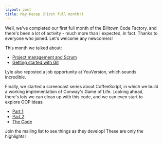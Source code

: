 ```yaml
---
layout: post
title: May Recap (First full month!)
---
```


Well, we've completed our first full month of the Billtown Code Factory, and
there's been a lot of activity - much more than I expected, in fact.  Thanks to
everyone who joined.  Let's welcome any newcomers!

This month we talked about:

 - [Project management and Scrum](https://groups.google.com/d/topic/billtowncodefactory/rgBIhWJZrkw/discussion)
 - [Getting started with Git](https://groups.google.com/d/topic/billtowncodefactory/Tm9BLAXPNp0/discussion)

Lyle also reposted a job opportunity at YouVersion, which sounds incredible.

Finally, we started a screencast series about CoffeeScript, in which we build
a working implementation of Conway's Game of Life. Looking ahead, there's lots
we can clean up with this code, and we can even start to explore OOP ideas.

 - [Part 1](https://vimeo.com/42579369)
 - [Part 2](https://vimeo.com/43068050)
 - [The Code](https://github.com/billtowncodefactory/GameofLifeCoffee)

Join the mailing list to see things as they develop! These are only the highlights!

